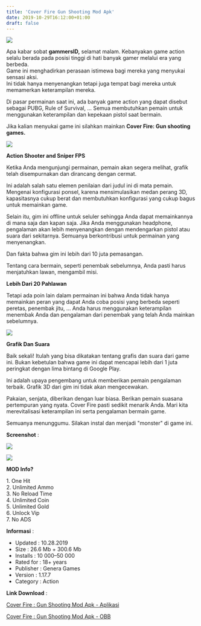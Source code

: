 ```yaml
---
title: 'Cover Fire Gun Shooting Mod Apk'
date: 2019-10-29T16:12:00+01:00
draft: false
---
```


[![](https://1.bp.blogspot.com/-YeyeKaWTCeg/XbhUdXbkyHI/AAAAAAAAAaE/v6yx9kTTa-A7ACoEPFOy6Y76P57-My1gACLcBGAsYHQ/s320/images.jpg)](https://1.bp.blogspot.com/-YeyeKaWTCeg/XbhUdXbkyHI/AAAAAAAAAaE/v6yx9kTTa-A7ACoEPFOy6Y76P57-My1gACLcBGAsYHQ/s1600/images.jpg)

  

  

Apa kabar sobat **gammersID,** selamat malam. Kebanyakan game action selalu berada pada posisi tinggi di hati banyak gamer melalui era yang berbeda.  
Game ini menghadirkan perasaan istimewa bagi mereka yang menyukai sensasi aksi.  
Ini tidak hanya menyenangkan tetapi juga tempat bagi mereka untuk memamerkan keterampilan mereka.  
  
Di pasar permainan saat ini, ada banyak game action yang dapat disebut sebagai PUBG, Rule of Survival, ... Semua membutuhkan pemain untuk menggunakan keterampilan dan kepekaan pistol saat bermain.  
  
Jika kalian menyukai game ini silahkan mainkan **Cover Fire: Gun shooting games.**  
  

[![](https://1.bp.blogspot.com/-jfVf3t_imao/XbhUqnykQBI/AAAAAAAAAaw/A3-sj_w6UugzYAkegO-i3eg-B7AIm6KLgCEwYBhgL/s320/cover-fire-mod-moneyvip-5-moddroid-1.jpg)](https://1.bp.blogspot.com/-jfVf3t_imao/XbhUqnykQBI/AAAAAAAAAaw/A3-sj_w6UugzYAkegO-i3eg-B7AIm6KLgCEwYBhgL/s1600/cover-fire-mod-moneyvip-5-moddroid-1.jpg)

  
  
**Action Shooter and Sniper FPS**  
  
Ketika Anda mengunjungi permainan, pemain akan segera melihat, grafik telah disempurnakan dan dirancang dengan cermat.  
  
Ini adalah salah satu elemen penilaian dari judul ini di mata pemain. Mengenai konfigurasi ponsel, karena mensimulasikan medan perang 3D, kapasitasnya cukup berat dan membutuhkan konfigurasi yang cukup bagus untuk memainkan game.  
  
Selain itu, gim ini offline untuk seluler sehingga Anda dapat memainkannya di mana saja dan kapan saja. Jika Anda menggunakan headphone, pengalaman akan lebih menyenangkan dengan mendengarkan pistol atau suara dari sekitarnya. Semuanya berkontribusi untuk permainan yang menyenangkan.  
  
Dan fakta bahwa gim ini lebih dari 10 juta pemasangan.  
  
  
Tentang cara bermain, seperti penembak sebelumnya, Anda pasti harus menjatuhkan lawan, mengambil misi.  
  
  
**Lebih Dari 20 Pahlawan**  
  
  
Tetapi ada poin lain dalam permainan ini bahwa Anda tidak hanya memainkan peran yang dapat Anda coba posisi yang berbeda seperti peretas, penembak jitu, ... Anda harus menggunakan keterampilan menembak Anda dan pengalaman dari penembak yang telah Anda mainkan sebelumnya.  
  

[![](https://1.bp.blogspot.com/-bM4v-syYsoA/XbhUmP2nCGI/AAAAAAAAAao/4fYK2YkuFBQngrXhpS54twuvXYNNNZl3ACEwYBhgL/s320/cover-fire-mod-moneyvip-5-moddroid.jpg)](https://1.bp.blogspot.com/-bM4v-syYsoA/XbhUmP2nCGI/AAAAAAAAAao/4fYK2YkuFBQngrXhpS54twuvXYNNNZl3ACEwYBhgL/s1600/cover-fire-mod-moneyvip-5-moddroid.jpg)

  
  
**Grafik Dan Suara**  
  
Baik sekali! Itulah yang bisa dikatakan tentang grafis dan suara dari game ini. Bukan kebetulan bahwa game ini dapat mencapai lebih dari 1 juta peringkat dengan lima bintang di Google Play.  
  
Ini adalah upaya pengembang untuk memberikan pemain pengalaman terbaik. Grafik 3D dari gim ini tidak akan mengecewakan.  
  
Pakaian, senjata, diberikan dengan luar biasa. Berikan pemain suasana pertempuran yang nyata. Cover Fire pasti sedikit menarik Anda. Mari kita merevitalisasi keterampilan ini serta pengalaman bermain game.  
  
Semuanya menunggumu. Silakan instal dan menjadi "monster" di game ini.  
  
  
**Screenshot** :  
  

[![](https://1.bp.blogspot.com/-pMSukuxvBgs/XbhUgIUXuuI/AAAAAAAAAaw/qG9XYp2-oUwEEZzlk3G_lmwMZR_2AJNkwCEwYBhgL/s320/maxresdefault.jpg)](https://1.bp.blogspot.com/-pMSukuxvBgs/XbhUgIUXuuI/AAAAAAAAAaw/qG9XYp2-oUwEEZzlk3G_lmwMZR_2AJNkwCEwYBhgL/s1600/maxresdefault.jpg)

  

[![](https://1.bp.blogspot.com/-uS55wPY6-qU/XbhUiLGYHjI/AAAAAAAAAas/u8RLUJQrFAEtgkUfp_3Lv4tXETS_YnZKgCEwYBhgL/s320/cover-fire-21775-8.jpg)](https://1.bp.blogspot.com/-uS55wPY6-qU/XbhUiLGYHjI/AAAAAAAAAas/u8RLUJQrFAEtgkUfp_3Lv4tXETS_YnZKgCEwYBhgL/s1600/cover-fire-21775-8.jpg)

  
  
**MOD Info?**  
  
1\. One Hit  
2\. Unlimited Ammo  
3\. No Reload Time  
4\. Unlimited Coin  
5\. Unlimited Gold  
6\. Unlock Vip  
7\. No ADS  
  
  
**Informasi** :  
  
  

*   Updated : 10.28.2019
*   Size : 26.6 Mb + 300.6 Mb
*   Installs : 10 000–50 000
*   Rated for : 18+ years
*   Publisher : Genera Games
*   Version : 1.17.7
*   Category : Action

  
**Link Download** :  
  
[Cover Fire : Gun Shooting Mod Apk - Aplikasi](https://www.blogger.com/Cover%20Fire%20:%20Gun%20Shooting%20Mod%20Apk%20-%20Aplikasi)  
  
[Cover Fire : Gun Shooting Mod Apk - OBB](https://duit.cc/YsCI9)